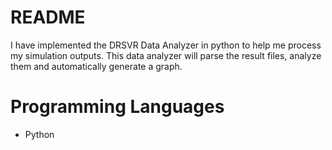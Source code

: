 # README #

I have implemented the DRSVR Data Analyzer in python to help me process my simulation outputs. This data analyzer will parse the result files, analyze them and automatically generate a graph. 

# Programming Languages #

* Python